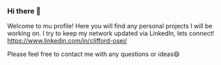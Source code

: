 ### Hi there 👋

Welcome to mu profile! Here you will find any personal projects I will be working on.
I try to keep my network updated via LinkedIn, lets connect!
https://www.linkedin.com/in/clifford-osei/

Please feel free to contact me with any questions or ideas😄 

<!--
**cliffordkaosei/cliffordkaosei** is a ✨ _special_ ✨ repository because its `README.md` (this file) appears on your GitHub profile.

Here are some ideas to get you started:

- 🔭 I’m currently working on ...
- 🌱 I’m currently learning ...
- 👯 I’m looking to collaborate on ...
- 🤔 I’m looking for help with ...
- 💬 Ask me about ...
- 📫 How to reach me: ...
- 😄 Pronouns: ...
- ⚡ Fun fact: ...
-->
